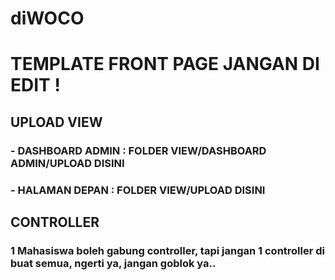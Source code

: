 # diWOCO

# TEMPLATE FRONT PAGE JANGAN DI EDIT !

## UPLOAD VIEW

### - DASHBOARD ADMIN : FOLDER VIEW/DASHBOARD ADMIN/UPLOAD DISINI

### - HALAMAN DEPAN : FOLDER VIEW/UPLOAD DISINI

## CONTROLLER

### 1 Mahasiswa boleh gabung controller, tapi jangan 1 controller di buat semua, ngerti ya, jangan goblok ya..
